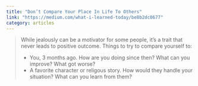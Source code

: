 ```yaml
---
title: "Don’t Compare Your Place In Life To Others"
link: "https://medium.com/what-i-learned-today/be8b2dc0677"
category: articles
---
```


> While jealously can be a motivator for some people, it’s a trait that
> never leads to positive outcome. Things to try to compare yourself to:
>
> * You, 3 months ago. How are you doing since then? What can you improve? What got worse?
> * A favorite character or religous story. How would they handle your situation? What can you learn from them?
